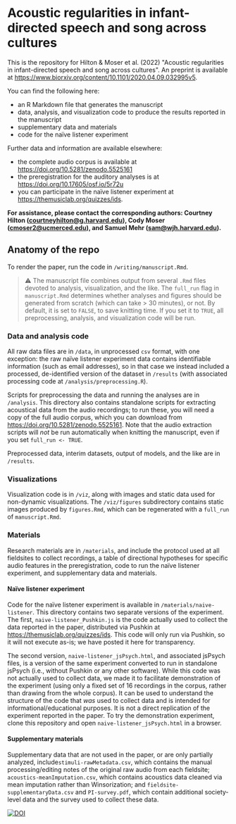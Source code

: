 # Acoustic regularities in infant-directed speech and song across cultures

This is the repository for Hilton & Moser et al. (2022) "Acoustic regularities in infant-directed speech and song across cultures". An preprint is available at https://www.biorxiv.org/content/10.1101/2020.04.09.032995v5. 

You can find the following here:
- an R Markdown file that generates the manuscript
- data, analysis, and visualization code to produce the results reported in the manuscript
- supplementary data and materials
- code for the naïve listener experiment

Further data and information are available elsewhere: 
- the complete audio corpus is available at <https://doi.org/10.5281/zenodo.5525161>
- the preregistration for the auditory analyses is at https://doi.org/10.17605/osf.io/5r72u
- you can participate in the naïve listener experiment at <https://themusiclab.org/quizzes/ids>.

**For assistance, please contact the corresponding authors: Courtney Hilton (courtneyhilton@g.harvard.edu), Cody Moser (cmoser2@ucmerced.edu), and Samuel Mehr (sam@wjh.harvard.edu).**

## Anatomy of the repo

To render the paper, run the code in `/writing/manuscript.Rmd`.

> :warning: The manuscript file combines output from several `.Rmd` files devoted to analysis, visualization, and the like. The `full_run` flag in `manuscript.Rmd` determines whether analyses and figures should be generated from scratch (which can take > 30 minutes), or not. By default, it is set to `FALSE`, to save knitting time. If you set it to `TRUE`, all preprocessing, analysis, and visualization code will be run.

### Data and analysis code

All raw data files are in `/data`, in unprocessed `csv` format, with one exception: the raw naïve listener experiment data contains identifiable information (such as email addresses), so in that case we instead included a processed, de-identified version of the dataset in `/results` (with associated processing code at `/analysis/preprocessing.R`). 

Scripts for preprocessing the data and running the analyses are in `/analysis`. This directory also contains standalone scripts for extracting acoustical data from the audio recordings; to run these, you will need a copy of the full audio corpus, which you can download from <https://doi.org/10.5281/zenodo.5525161>. Note that the audio extraction scripts will *not* be run automatically when knitting the manuscript, even if you set `full_run <- TRUE`.

Preprocessed data, interim datasets, output of models, and the like are in `/results`.

### Visualizations

Visualization code is in `/viz`, along with images and static data used for non-dynamic visualizations. The `/viz/figures` subdirectory contains static images produced by `figures.Rmd`, which can be regenerated with a `full_run` of `manuscript.Rmd`.

### Materials

Research materials are in `/materials`, and include the protocol used at all fieldsites to collect recordings, a table of directional hypotheses for specific audio features in the preregistration, code to run the naïve listener experiment, and supplementary data and materials.

#### Naïve listener experiment

Code for the naïve listener experiment is available in `/materials/naive-listener`. This directory contains two separate versions of the experiment. The first, `naive-listener_Pushkin.js` is the code actually used to collect the data reported in the paper, distributed via Pushkin at <https://themusiclab.org/quizzes/ids>. This code will only run via Pushkin, so it will not execute as-is; we have posted it here for transparency.

The second version, `naive-listener_jsPsych.html`, and associated jsPsych files, is a version of the same experiment converted to run in standalone jsPsych (i.e., without Pushkin or any other software). While this code was not actually used to collect data, we made it to facilitate demonstration of the experiment (using only a fixed set of 16 recordings in the corpus, rather than drawing from the whole corpus). It can be used to understand the structure of the code that *was* used to collect data and is intended for informational/educational purposes. It is not a direct replication of the experiment reported in the paper. To try the demonstration experiment, clone this repository and open `naive-listener_jsPsych.html` in a browser.

#### Supplementary materials

Supplementary data that are not used in the paper, or are only partially analyzed, include`stimuli-rawMetadata.csv`, which contains the manual processing/editing notes of the original raw audio from each fieldsite; `acoustics-meanImputation.csv`, which contains acoustics data cleaned via mean imputation rather than Winsorization; and `fieldsite-supplementaryData.csv` and `PI-survey.pdf`, which contain additional society-level data and the survey used to collect these data.

[![DOI](https://zenodo.org/badge/488404954.svg)](https://zenodo.org/badge/latestdoi/488404954)

